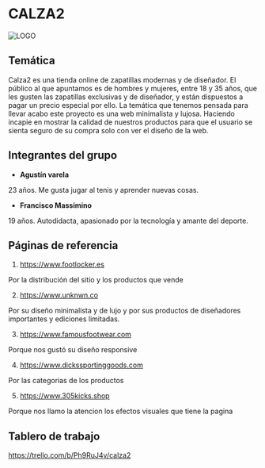 # **CALZA2**

![LOGO](https://user-images.githubusercontent.com/67247715/123701157-da2b3e00-d837-11eb-9f83-1fbb5a431e50.png)

## Temática

Calza2 es una tienda online de zapatillas modernas y de diseñador. El público al que apuntamos es de hombres y mujeres, entre 18 y 35 años, que les gusten las zapatillas exclusivas y de diseñador, y están dispuestos a pagar un precio especial por ello. La temática que tenemos pensada para llevar acabo este proyecto es una web minimalista y lujosa. Haciendo incapie en mostrar la calidad de nuestros productos para que el usuario se sienta seguro de su compra solo con ver el diseño de la web. 



## Integrantes del grupo

- **Agustín varela**

23 años. Me gusta jugar al tenis y  aprender nuevas cosas.


- **Francisco Massimino**

19 años. Autodidacta, apasionado por la tecnología y amante del deporte.


## Páginas de referencia
1. https://www.footlocker.es

Por la distribución del sitio y los productos que vende


2. https://www.unknwn.co

Por su diseño minimalista y de lujo y por sus productos de diseñadores importantes y ediciones limitadas.


3. https://www.famousfootwear.com

Porque nos gustó su diseño responsive


4. https://www.dickssportinggoods.com

Por las categorias de los productos


5. https://www.305kicks.shop

Porque nos llamo la atencion los efectos visuales que tiene la pagina


## Tablero de trabajo

https://trello.com/b/Ph9RuJ4v/calza2
